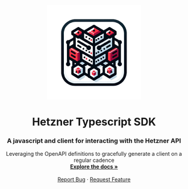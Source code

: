 <a name="readme-top"></a>

<!-- PROJECT SHIELDS -->

<!-- BADGES_START -->

<!-- BADGES_END -->

<!-- PROJECT LOGO -->
<br />
<div align="center">
  <a href="https://github.com/thedjpetersen/hetzner-sdk-ts">
    <img src="images/hetzner-sdk.png" alt="Logo" width="250" height="250">
  </a>

# Hetzner Typescript SDK

<h3 align="center">A javascript and client for interacting with the Hetzner API</h3>

  <p align="center">
    Leveraging the OpenAPI definitions to gracefully generate a client on a regular cadence
    <br />
    <a href="https://github.com/thedjpetersen/hetzner-sdk-ts"><strong>Explore the docs »</strong></a>
    <br />
    <br />
    <a href="https://github.com/thedjpetersen/hetzner-sdk-ts/issues">Report Bug</a>
    ·
    <a href="https://github.com/thedjpetersen/hetzner-sdk-ts/issues">Request Feature</a>
  </p>
</div>
